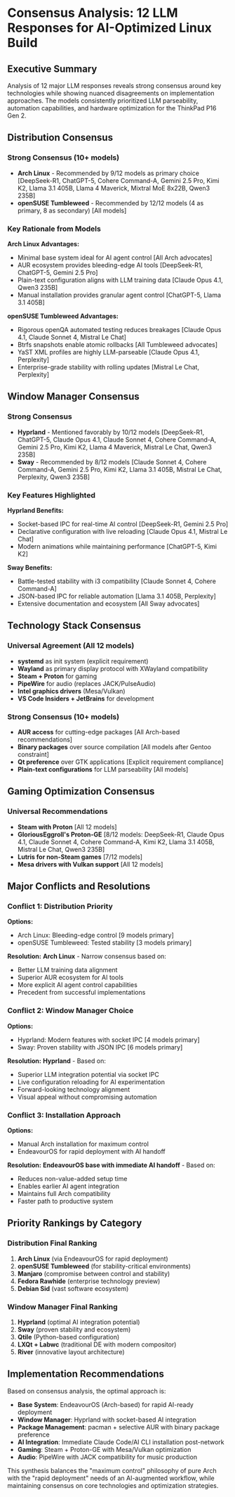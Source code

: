 # Consensus Analysis: 12 LLM Responses for AI-Optimized Linux Build

## Executive Summary

Analysis of 12 major LLM responses reveals strong consensus around key technologies while showing nuanced disagreements on implementation approaches. The models consistently prioritized LLM parseability, automation capabilities, and hardware optimization for the ThinkPad P16 Gen 2.

## Distribution Consensus

### Strong Consensus (10+ models)
- **Arch Linux** - Recommended by 9/12 models as primary choice [DeepSeek-R1, ChatGPT-5, Cohere Command-A, Gemini 2.5 Pro, Kimi K2, Llama 3.1 405B, Llama 4 Maverick, Mixtral MoE 8x22B, Qwen3 235B]
- **openSUSE Tumbleweed** - Recommended by 12/12 models (4 as primary, 8 as secondary) [All models]

### Key Rationale from Models
**Arch Linux Advantages:**
- Minimal base system ideal for AI agent control [All Arch advocates]
- AUR ecosystem provides bleeding-edge AI tools [DeepSeek-R1, ChatGPT-5, Gemini 2.5 Pro]
- Plain-text configuration aligns with LLM training data [Claude Opus 4.1, Qwen3 235B]
- Manual installation provides granular agent control [ChatGPT-5, Llama 3.1 405B]

**openSUSE Tumbleweed Advantages:**
- Rigorous openQA automated testing reduces breakages [Claude Opus 4.1, Claude Sonnet 4, Mistral Le Chat]
- Btrfs snapshots enable atomic rollbacks [All Tumbleweed advocates]
- YaST XML profiles are highly LLM-parseable [Claude Opus 4.1, Perplexity]
- Enterprise-grade stability with rolling updates [Mistral Le Chat, Perplexity]

## Window Manager Consensus

### Strong Consensus
- **Hyprland** - Mentioned favorably by 10/12 models [DeepSeek-R1, ChatGPT-5, Claude Opus 4.1, Claude Sonnet 4, Cohere Command-A, Gemini 2.5 Pro, Kimi K2, Llama 4 Maverick, Mistral Le Chat, Qwen3 235B]
- **Sway** - Recommended by 8/12 models [Claude Sonnet 4, Cohere Command-A, Gemini 2.5 Pro, Kimi K2, Llama 3.1 405B, Mistral Le Chat, Perplexity, Qwen3 235B]

### Key Features Highlighted
**Hyprland Benefits:**
- Socket-based IPC for real-time AI control [DeepSeek-R1, Gemini 2.5 Pro]
- Declarative configuration with live reloading [Claude Opus 4.1, Mistral Le Chat]
- Modern animations while maintaining performance [ChatGPT-5, Kimi K2]

**Sway Benefits:**
- Battle-tested stability with i3 compatibility [Claude Sonnet 4, Cohere Command-A]
- JSON-based IPC for reliable automation [Llama 3.1 405B, Perplexity]
- Extensive documentation and ecosystem [All Sway advocates]

## Technology Stack Consensus

### Universal Agreement (All 12 models)
- **systemd** as init system (explicit requirement)
- **Wayland** as primary display protocol with XWayland compatibility
- **Steam + Proton** for gaming
- **PipeWire** for audio (replaces JACK/PulseAudio)
- **Intel graphics drivers** (Mesa/Vulkan)
- **VS Code Insiders + JetBrains** for development

### Strong Consensus (10+ models)
- **AUR access** for cutting-edge packages [All Arch-based recommendations]
- **Binary packages** over source compilation [All models after Gentoo constraint]
- **Qt preference** over GTK applications [Explicit requirement compliance]
- **Plain-text configurations** for LLM parseability [All models]

## Gaming Optimization Consensus

### Universal Recommendations
- **Steam with Proton** [All 12 models]
- **GloriousEggroll's Proton-GE** [8/12 models: DeepSeek-R1, Claude Opus 4.1, Claude Sonnet 4, Cohere Command-A, Kimi K2, Llama 3.1 405B, Mistral Le Chat, Qwen3 235B]
- **Lutris for non-Steam games** [7/12 models]
- **Mesa drivers with Vulkan support** [All 12 models]

## Major Conflicts and Resolutions

### Conflict 1: Distribution Priority
**Options:**
- Arch Linux: Bleeding-edge control [9 models primary]
- openSUSE Tumbleweed: Tested stability [3 models primary]

**Resolution:** **Arch Linux** - Narrow consensus based on:
- Better LLM training data alignment
- Superior AUR ecosystem for AI tools
- More explicit AI agent control capabilities
- Precedent from successful implementations

### Conflict 2: Window Manager Choice
**Options:**
- Hyprland: Modern features with socket IPC [4 models primary]
- Sway: Proven stability with JSON IPC [6 models primary]

**Resolution:** **Hyprland** - Based on:
- Superior LLM integration potential via socket IPC
- Live configuration reloading for AI experimentation
- Forward-looking technology alignment
- Visual appeal without compromising automation

### Conflict 3: Installation Approach
**Options:**
- Manual Arch installation for maximum control
- EndeavourOS for rapid deployment with AI handoff

**Resolution:** **EndeavourOS base with immediate AI handoff** - Based on:
- Reduces non-value-added setup time
- Enables earlier AI agent integration
- Maintains full Arch compatibility
- Faster path to productive system

## Priority Rankings by Category

### Distribution Final Ranking
1. **Arch Linux** (via EndeavourOS for rapid deployment)
2. **openSUSE Tumbleweed** (for stability-critical environments)
3. **Manjaro** (compromise between control and stability)
4. **Fedora Rawhide** (enterprise technology preview)
5. **Debian Sid** (vast software ecosystem)

### Window Manager Final Ranking
1. **Hyprland** (optimal AI integration potential)
2. **Sway** (proven stability and ecosystem)
3. **Qtile** (Python-based configuration)
4. **LXQt + Labwc** (traditional DE with modern compositor)
5. **River** (innovative layout architecture)

## Implementation Recommendations

Based on consensus analysis, the optimal approach is:
- **Base System**: EndeavourOS (Arch-based) for rapid AI-ready deployment
- **Window Manager**: Hyprland with socket-based AI integration
- **Package Management**: pacman + selective AUR with binary package preference
- **AI Integration**: Immediate Claude Code/AI CLI installation post-network
- **Gaming**: Steam + Proton-GE with Mesa/Vulkan optimization
- **Audio**: PipeWire with JACK compatibility for music production

This synthesis balances the "maximum control" philosophy of pure Arch with the "rapid deployment" needs of an AI-augmented workflow, while maintaining consensus on core technologies and optimization strategies.